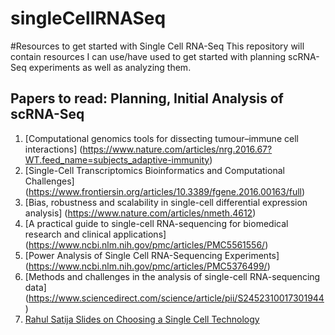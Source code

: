 # singleCellRNASeq
#Resources to get started with Single Cell RNA-Seq
This repository will contain resources I can use/have used to get started with planning scRNA-Seq experiments as well as analyzing them.

## Papers to read: Planning, Initial Analysis of scRNA-Seq
1. [Computational genomics tools for dissecting tumour–immune cell interactions] (https://www.nature.com/articles/nrg.2016.67?WT.feed_name=subjects_adaptive-immunity)
2. [Single-Cell Transcriptomics Bioinformatics and Computational Challenges] (https://www.frontiersin.org/articles/10.3389/fgene.2016.00163/full)
3. [Bias, robustness and scalability in single-cell differential expression analysis] (https://www.nature.com/articles/nmeth.4612)
4. [A practical guide to single-cell RNA-sequencing for biomedical research and clinical applications] (https://www.ncbi.nlm.nih.gov/pmc/articles/PMC5561556/)
5. [Power Analysis of Single Cell RNA-Sequencing Experiments] (https://www.ncbi.nlm.nih.gov/pmc/articles/PMC5376499/)
6. [Methods and challenges in the analysis of single-cell RNA-sequencing data] (https://www.sciencedirect.com/science/article/pii/S2452310017301944)
7. [Rahul Satija Slides on Choosing a Single Cell Technology](SatijaLab_ChoosingTech.pdf)

